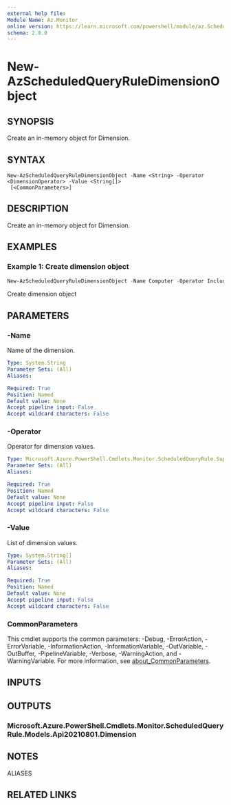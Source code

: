 ```yaml
---
external help file:
Module Name: Az.Monitor
online version: https://learn.microsoft.com/powershell/module/az.ScheduledQueryRule/new-AzScheduledQueryRuleDimensionObject
schema: 2.0.0
---
```


# New-AzScheduledQueryRuleDimensionObject

## SYNOPSIS
Create an in-memory object for Dimension.

## SYNTAX

```
New-AzScheduledQueryRuleDimensionObject -Name <String> -Operator <DimensionOperator> -Value <String[]>
 [<CommonParameters>]
```

## DESCRIPTION
Create an in-memory object for Dimension.

## EXAMPLES

### Example 1: Create dimension object
```powershell
New-AzScheduledQueryRuleDimensionObject -Name Computer -Operator Include -Value *
```

Create dimension object

## PARAMETERS

### -Name
Name of the dimension.

```yaml
Type: System.String
Parameter Sets: (All)
Aliases:

Required: True
Position: Named
Default value: None
Accept pipeline input: False
Accept wildcard characters: False
```

### -Operator
Operator for dimension values.

```yaml
Type: Microsoft.Azure.PowerShell.Cmdlets.Monitor.ScheduledQueryRule.Support.DimensionOperator
Parameter Sets: (All)
Aliases:

Required: True
Position: Named
Default value: None
Accept pipeline input: False
Accept wildcard characters: False
```

### -Value
List of dimension values.

```yaml
Type: System.String[]
Parameter Sets: (All)
Aliases:

Required: True
Position: Named
Default value: None
Accept pipeline input: False
Accept wildcard characters: False
```

### CommonParameters
This cmdlet supports the common parameters: -Debug, -ErrorAction, -ErrorVariable, -InformationAction, -InformationVariable, -OutVariable, -OutBuffer, -PipelineVariable, -Verbose, -WarningAction, and -WarningVariable. For more information, see [about_CommonParameters](http://go.microsoft.com/fwlink/?LinkID=113216).

## INPUTS

## OUTPUTS

### Microsoft.Azure.PowerShell.Cmdlets.Monitor.ScheduledQueryRule.Models.Api20210801.Dimension

## NOTES

ALIASES

## RELATED LINKS

